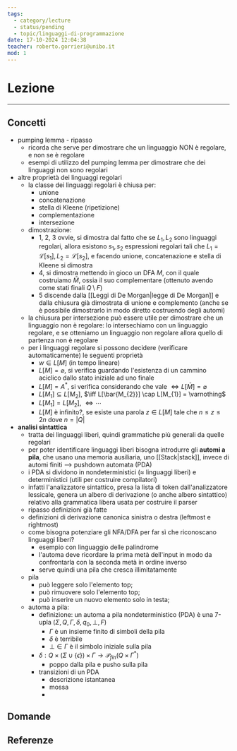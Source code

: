 ```yaml
---
tags:
  - category/lecture
  - status/pending
  - topic/linguaggi-di-programmazione
date: 17-10-2024 12:04:38
teacher: roberto.gorrieri@unibo.it
mod: 1
---
```

# Lezione
---
## Concetti
- pumping lemma - ripasso
	- ricorda che serve per dimostrare che un linguaggio NON è regolare, e non se è regolare
	- esempi di utilizzo del pumping lemma per dimostrare che dei linguaggi non sono regolari
- altre proprietà dei linguaggi regolari
	- la classe dei linguaggi regolari è chiusa per:
		- unione
		- concatenazione
		- stella di Kleene (ripetizione)
		- complementazione
		- intersezione
	- dimostrazione:
		- 1, 2, 3 ovvie, si dimostra dal fatto che se $L_{1}, L_{2}$ sono linguaggi regolari, allora esistono $s_{1}, s_{2}$ espressioni regolari tali che $L_{1} = \mathscr{L}[s_{1}], L_{2} = \mathscr{L}[s_{2}]$, e facendo unione, concatenazione e stella di Kleene si dimostra
		- 4, si dimostra mettendo in gioco un DFA $M$, con il quale costruiamo $\bar{M}$, ossia il suo complementare (ottenuto avendo come stati finali $Q \setminus F$)
		- 5 discende dalla [[Leggi di De Morgan|legge di De Morgan]] e dalla chiusura già dimostrata di unione e complemento (anche se è possibile dimostrarlo in modo diretto costruendo degli automi)
	- la chiusura per intersezione può essere utile per dimostrare che un linguaggio non è regolare: lo intersechiamo con un linguaggio regolare, e se otteniamo un linguaggio non regolare allora quello di partenza non è regolare
	- per i linguaggi regolare si possono decidere (verificare automaticamente) le seguenti proprietà
		- $w \in L[M]$ (in tempo lineare)
		- $L[M] = \varnothing$, si verifica guardando l'esistenza di un cammino aciclico dallo stato iniziale ad uno finale
		- $L[M] = A^{*}$, si verifica considerando che vale $\iff L[\bar{M}] = \varnothing$
		- $L[M_{1}] \subseteq L[M_{2}]$, $\iff L[\bar{M_{2}}] \cap L[M_{1}] = \varnothing$
		- $L[M_{1}] = L[M_{2}]$, $\iff \cdots$
		- $L[M]$ è infinito?, se esiste una parola $z \in L[M]$ tale che $n \leq z \leq 2n$ dove $n = |Q|$
- **analisi sintattica**
	- tratta dei linguaggi liberi, quindi grammatiche più generali da quelle regolari
	- per poter identificare linguaggi liberi bisogna introdurre gli **automi a pila**, che usano una memoria ausiliaria, uno [[Stack|stack]], invece di automi finiti --> pushdown automata (PDA)
	- i PDA si dividono in nondeterministici ($\approx$ linguaggi liberi) e deterministici (utili per costruire compilatori)
	- infatti l'analizzatore sintattico, presa la lista di token dall'analizzatore lessicale, genera un albero di derivazione (o anche albero sintattico) relativo alla grammatica libera usata per costruire il parser
	- ripasso definizioni già fatte
	- definizioni di derivazione canonica sinistra o destra (leftmost e rightmost)
	- come bisogna potenziare gli NFA/DFA per far sì che riconoscano linguaggi liberi?
		- esempio con linguaggio delle palindrome
		- l'automa deve ricordare la prima metà dell'input in modo da confrontarla con la seconda metà in ordine inverso
		- serve quindi una pila che cresca illimitatamente
	- pila
		- può leggere solo l'elemento top;
		- può rimuovere solo l'elemento top;
		- può inserire un nuovo elemento solo in testa;
	- automa a pila:
		- definizione: un automa a pila nondeterministico (PDA) è una 7-upla $(\Sigma, Q, \Gamma, \delta, q_{0}, \bot, F)$
			- $\Gamma$ è un insieme finito di simboli della pila
			- $\delta$ è terribile
			- $\bot \in \Gamma$ è il simbolo iniziale sulla pila
		- $\delta: Q \times (\Sigma \cup \{\epsilon\}) \times \Gamma \to \mathscr{P}_{fin}(Q \times \Gamma^{*})$
			- poppo dalla pila e pusho sulla pila
		- transizioni di un PDA
			- descrizione istantanea
			- mossa
			- 

## Domande

## Referenze
